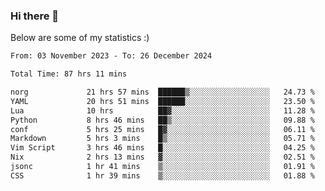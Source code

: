 ### Hi there 👋
Below are some of my statistics :)

<!--START_SECTION:waka-->

```txt
From: 03 November 2023 - To: 26 December 2024

Total Time: 87 hrs 11 mins

norg             21 hrs 57 mins  ██████▒░░░░░░░░░░░░░░░░░░   24.73 %
YAML             20 hrs 51 mins  ██████░░░░░░░░░░░░░░░░░░░   23.50 %
Lua              10 hrs          ██▓░░░░░░░░░░░░░░░░░░░░░░   11.28 %
Python           8 hrs 46 mins   ██▒░░░░░░░░░░░░░░░░░░░░░░   09.88 %
conf             5 hrs 25 mins   █▓░░░░░░░░░░░░░░░░░░░░░░░   06.11 %
Markdown         5 hrs 3 mins    █▒░░░░░░░░░░░░░░░░░░░░░░░   05.71 %
Vim Script       3 hrs 46 mins   █░░░░░░░░░░░░░░░░░░░░░░░░   04.25 %
Nix              2 hrs 13 mins   ▓░░░░░░░░░░░░░░░░░░░░░░░░   02.51 %
jsonc            1 hr 41 mins    ▒░░░░░░░░░░░░░░░░░░░░░░░░   01.91 %
CSS              1 hr 39 mins    ▒░░░░░░░░░░░░░░░░░░░░░░░░   01.88 %
```

<!--END_SECTION:waka-->

<!--
**KlapenHz/KlapenHz** is a ✨ _special_ ✨ repository because its `README.md` (this file) appears on your GitHub profile.

Here are some ideas to get you started:

- 🔭 I’m currently working on ...
- 🌱 I’m currently learning ...
- 👯 I’m looking to collaborate on ...
- 🤔 I’m looking for help with ...
- 💬 Ask me about ...
- 📫 How to reach me: ...
- 😄 Pronouns: ...
- ⚡ Fun fact: ...
-->
